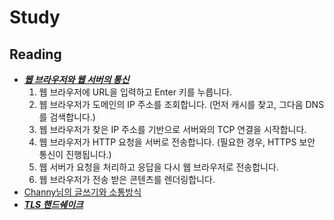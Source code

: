 Study
===

Reading
---
- ***[웹 브라우저와 웹 서버의 통신](https://aws.amazon.com/ko/blogs/korea/what-happens-when-you-type-a-url-into-your-browser/)***
  1. 웹 브라우저에 URL을 입력하고 Enter 키를 누릅니다.
  2. 웹 브라우저가 도메인의 IP 주소를 조회합니다. (먼저 캐시를 찾고, 그다음 DNS를 검색합니다.)
  3. 웹 브라우저가 찾은 IP 주소를 기반으로 서버와의 TCP 연결을 시작합니다.
  4. 웹 브라우저가 HTTP 요청을 서버로 전송합니다. (필요한 경우, HTTPS 보안 통신이 진행됩니다.)
  5. 웹 서버가 요청을 처리하고 응답을 다시 웹 브라우저로 전송합니다.
  6. 웹 브라우저가 전송 받은 콘텐츠를 렌더링합니다.
- [Channy님의 글쓰기와 소통방식](http://channy.creation.net/blog/1620#comment-807601)
- ***[TLS 핸드쉐이크](https://www.cloudflare.com/ko-kr/learning/ssl/transport-layer-security-tls/)***
